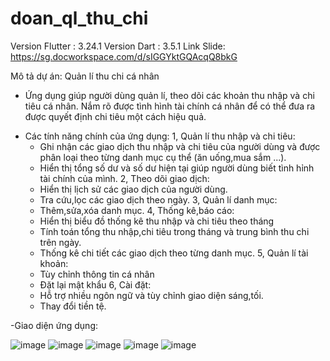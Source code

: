 # doan_ql_thu_chi
Version Flutter : 3.24.1
Version Dart : 3.5.1
Link Slide: https://sg.docworkspace.com/d/sIGGYktGQAcqQ8bkG

Mô tả dự án: Quản lí thu chi cá nhân
 - Ứng dụng giúp người dùng quản lí, theo dõi các khoản thu nhập và chi tiêu cá nhân. Nắm rõ được tình hình tài chính cá nhân để có thể đưa ra được quyết định chi tiêu một cách hiệu quả.
 * Các tính năng chính của ứng dụng: 
   1, Quản lí thu nhập và chi tiêu: 
    - Ghi nhận các giao dịch thu nhập và chi tiêu của người dùng và được phân loại theo từng danh mục cụ thể (ăn uống,mua sắm ...).
    - Hiển thị tổng số dư và số dư hiện tại giúp người dùng biết tình hỉnh tài chính của mình.
   2, Theo dõi giao dịch:
    - Hiển thị lịch sử các giao dịch của người dùng.
    - Tra cứu,lọc các giao dịch theo ngày.
   3, Quản lí danh mục:
    - Thêm,sửa,xóa danh mục.
   4, Thống kê,báo cáo:
    - Hiển thị biểu đồ thống kê thu nhập và chi tiêu theo tháng
    - Tính toán tổng thu nhập,chi tiêu trong tháng và trung bình thu chi trên ngày.
    - Thống kê chi tiết các giao dịch theo từng danh mục.
   5, Quản lí tài khoản:
    - Tùy chỉnh thông tin cá nhân
    - Đặt lại mật khẩu
   6, Cài đặt:
    - Hỗ trợ nhiều ngôn ngữ và tùy chỉnh giao diện sáng,tối.
    - Thay đổi tiền tệ.
 
-Giao diện ứng dụng:

![image](https://github.com/user-attachments/assets/2c07e0eb-f45b-4e6e-be17-97b7a7bb67c9)
![image](https://github.com/user-attachments/assets/691589ec-81f4-4dfd-972a-ed61a82870f0)
![image](https://github.com/user-attachments/assets/ce55f32a-5140-4602-90a0-3103b3717516)
![image](https://github.com/user-attachments/assets/7d5d592e-37da-4308-96f4-793855dae437)
![image](https://github.com/user-attachments/assets/0178b3e8-14a8-4bed-89e8-294d8b71ab6b)
